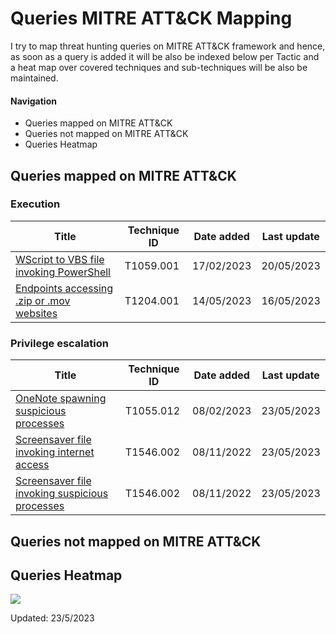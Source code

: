 # Queries MITRE ATT&CK Mapping

I try to map threat hunting queries on MITRE ATT&CK framework and hence, as soon as a query is added it will be also be indexed below per Tactic and a heat map over covered techniques and sub-techniques will be also be maintained.

#### Navigation
- Queries mapped on MITRE ATT&CK
- Queries not mapped on MITRE ATT&CK
- Queries Heatmap

## Queries mapped on MITRE ATT&CK

### Execution

| Title        | Technique ID           | Date added  | Last update |
|---------------|---------------|-------|-------|
| [WScript to VBS file invoking PowerShell](https://github.com/cyb3rmik3/KQL-threat-hunting-queries/blob/main/Threat%20Hunting/wscript-vbs-spawning-suspicious-processes.md)      | T1059.001 | 17/02/2023 | 20/05/2023 |
| [Endpoints accessing .zip or .mov websites](https://github.com/cyb3rmik3/KQL-threat-hunting-queries/blob/main/Threat%20Hunting/network-zipandmov-access.md)      | T1204.001 | 14/05/2023 | 16/05/2023 |

### Privilege escalation

| Title        | Technique ID           | Date added  | Last update |
|---------------|---------------|-------|-------|
| [OneNote spawning suspicious processes](https://github.com/cyb3rmik3/KQL-threat-hunting-queries/blob/main/Threat%20Hunting/wscript-vbs-spawning-suspicious-processes.md)      | T1055.012 | 08/02/2023 | 23/05/2023 |
| [Screensaver file invoking internet access](https://github.com/cyb3rmik3/KQL-threat-hunting-queries/blob/main/01.%20Threat%20Hunting/screensaver-file-invoking-internet-access.md)      | T1546.002 | 08/11/2022 | 23/05/2023 |
| [Screensaver file invoking suspicious processes](https://github.com/cyb3rmik3/KQL-threat-hunting-queries/blob/main/01.%20Threat%20Hunting/screensaver-file-invoking-suspicious-processes.md)      | T1546.002 | 08/11/2022 | 23/05/2023 |

## Queries not mapped on MITRE ATT&CK

## Queries Heatmap

<img src="https://raw.githubusercontent.com/cyb3rmik3/KQL-threat-hunting-queries/efd4043bdfd88871341f9c161668049ecd786c4c/01.%20Threat%20Hunting/attackmapping_20230523.svg">

Updated: 23/5/2023
